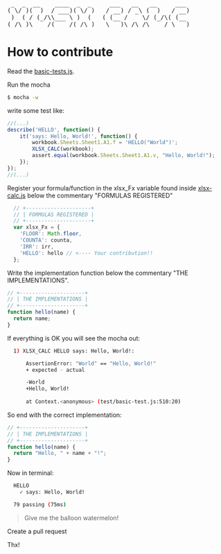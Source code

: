 <pre>
 _  _  __    ____  _  _     ___   __   __     ___ 
( \/ )(  )  / ___)( \/ )   / __) / _\ (  )   / __)
 )  ( / (_/\\___ \ )  (   ( (__ /    \/ (_/\( (__ 
(_/\_)\____/(____/(_/\_)   \___)\_/\_/\____/ \___)</pre>
<div style="clear: both"></div>

# How to contribute

Read the <a href="https://github.com/fabiooshiro/xlsx-calc/blob/master/test/basic-test.js">basic-tests.js</a>.

Run the mocha
```sh
$ mocha -w
```

write some test like:
```js
//(...)
describe('HELLO', function() {
    it('says: Hello, World!', function() {
        workbook.Sheets.Sheet1.A1.f = 'HELLO("World")';
        XLSX_CALC(workbook);
        assert.equal(workbook.Sheets.Sheet1.A1.v, "Hello, World!");
    });
});
//(...)
```

Register your formula/function in the xlsx_Fx variable found inside <a href="https://github.com/fabiooshiro/xlsx-calc/blob/master/xlsx-calc.js">xlsx-calc.js</a> 
below the commentary "FORMULAS REGISTERED"

```js
  // +---------------------+
  // | FORMULAS REGISTERED |
  // +---------------------+
  var xlsx_Fx = {
    'FLOOR': Math.floor,
    'COUNTA': counta,
    'IRR': irr,
    'HELLO': hello // <---- Your contribution!!
  };
```
Write the implementation function below the commentary "THE IMPLEMENTATIONS".

```js
// +---------------------+
// | THE IMPLEMENTATIONS |
// +---------------------+
function hello(name) {
  return name;
}
```

If everything is OK you will see the mocha out:

```sh
  1) XLSX_CALC HELLO says: Hello, World!:

      AssertionError: "World" == "Hello, World!"
      + expected - actual

      -World
      +Hello, World!
      
      at Context.<anonymous> (test/basic-test.js:510:20)
```

So end with the correct implementation:

```js
// +---------------------+
// | THE IMPLEMENTATIONS |
// +---------------------+
function hello(name) {
  return "Hello, " + name + "!";
}
```
Now in terminal:

```sh
  HELLO
    ✓ says: Hello, World!

  79 passing (75ms)
```

> Give me the balloon watermelon!

Create a pull request

Thx!